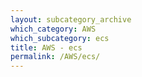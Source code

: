 ```yaml
---
layout: subcategory_archive
which_category: AWS
which_subcategory: ecs
title: AWS - ecs
permalink: /AWS/ecs/
---
```

